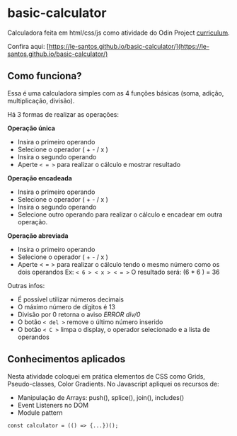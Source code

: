 # basic-calculator
Calculadora feita em html/css/js como atividade do Odin Project [curriculum](https://www.theodinproject.com/courses/web-development-101/lessons/calculator).

Confira aqui: [https://le-santos.github.io/basic-calculator/](https://le-santos.github.io/basic-calculator/)

## Como funciona?

Essa é uma calculadora simples com as 4 funções básicas (soma, adição, multiplicação, divisão).

Há 3 formas de realizar as operações:

**Operação única**
- Insira o primeiro operando
- Selecione o operador ( + - / x )
- Insira o segundo operando
- Aperte `< = >` para realizar o cálculo e mostrar resultado

**Operação encadeada**
- Insira o primeiro operando
- Selecione o operador ( + - / x )
- Insira o segundo operando
- Selecione outro operando para realizar o cálculo e encadear em outra operação.

**Operação abreviada**
- Insira o primeiro operando
- Selecione o operador ( + - / x )
- Aperte < = > para realizar o cálculo tendo o mesmo número como os dois operandos
Ex: `< 6 > < x > < = >` O resultado será: (6 * 6 ) = 36 


Outras infos:
- É possível utilizar números decimais
- O máximo número de dígitos é 13
- Divisão por 0 retorna o aviso *ERROR div/0*
- O botão `< del >` remove o último número inserido
- O botão `< C >` limpa o display, o operador selecionado e a lista de operandos


## Conhecimentos aplicados
Nesta atividade coloquei em prática elementos de CSS como Grids, Pseudo-classes, Color Gradients.
No Javascript apliquei os recursos de: 
- Manipulação de Arrays: push(), splice(), join(), includes()
- Event Listeners no DOM
- Module pattern 
```
const calculator = (() => {...})();
```
